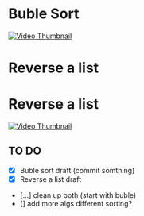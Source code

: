 # Buble Sort

[![Video Thumbnail](https://i.ytimg.com/an_webp/MFNs0aTMK4M/mqdefault_6s.webp?du=3000&sqp=CIjyybEG&rs=AOn4CLAXGm6VoxlN0d1tuIPeLAqiP4aJdA)](https://www.youtube.com/watch?v=MFNs0aTMK4M)

# Reverse a list 
# Reverse a list 
[![Video Thumbnail](https://i9.ytimg.com/vi/vmWLOtCyEuM/mqdefault.jpg?sqp=COz1ybEG-oaymwEmCMACELQB8quKqQMa8AEB-AH-BIAC4AOKAgwIABABGBEgcigRMA8=&rs=AOn4CLDmNVJuh5cmxJ6fH-Xq-4mPtw6o9g)](https://www.youtube.com/watch?v=vmWLOtCyEuM)


## TO DO

- [x] Buble sort draft (commit somthing)
- [x] Reverse a list draft
- [...] clean up both (start with buble)
- [] add more algs different sorting?
  

